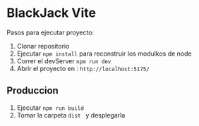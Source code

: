 # BlackJack Vite

Pasos para ejecutar proyecto: 

1. Clonar repositorio
2. Ejecutar ``` npm install ``` para reconstruir los modulkos de node 
3. Correr el devServer ```npm run dev ```
4. Abrir el proyecto en : ```http://localhost:5175/ ```

## Produccion 
1. Ejecutar ```npm run build ```
2. Tomar la carpeta ```dist ``` y desplegarla
